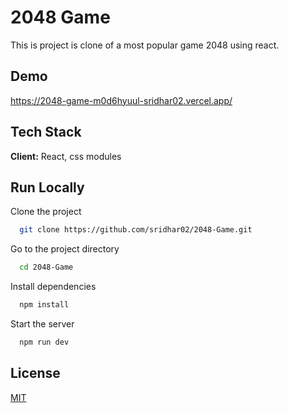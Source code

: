 
# 2048 Game

This is project is clone of a most popular game 2048 using react.


## Demo

https://2048-game-m0d6hyuul-sridhar02.vercel.app/
  
## Tech Stack

**Client:** React, css modules


  
## Run Locally

Clone the project

```bash
  git clone https://github.com/sridhar02/2048-Game.git
```

Go to the project directory

```bash
  cd 2048-Game
```

Install dependencies

```bash
  npm install
```

Start the server

```bash
  npm run dev
```

  
## License

[MIT](https://choosealicense.com/licenses/mit/)

  